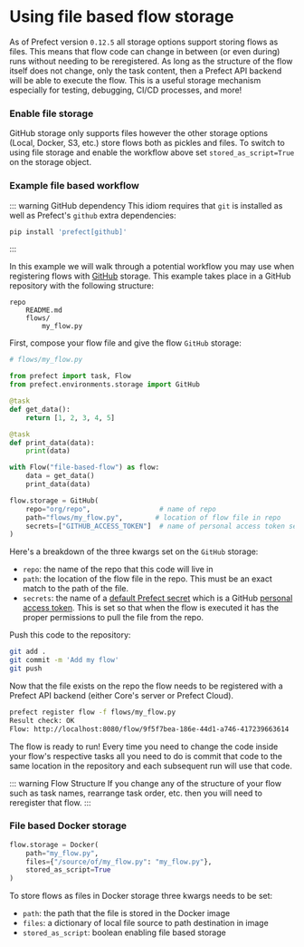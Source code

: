 # Using file based flow storage

As of Prefect version `0.12.5` all storage options support storing flows as files. This means that flow code can change in between (or even during) runs without needing to be reregistered. As long as the structure of the flow itself does not change, only the task content, then a Prefect API backend will be able to execute the flow. This is a useful storage mechanism especially for testing, debugging, CI/CD processes, and more!

### Enable file storage

GitHub storage only supports files however the other storage options (Local, Docker, S3, etc.) store
flows both as pickles and files. To switch to using file storage and enable the workflow above set
`stored_as_script=True` on the storage object.

### Example file based workflow

::: warning GitHub dependency
This idiom requires that `git` is installed as well as Prefect's `github` extra dependencies:

```bash
pip install 'prefect[github]'
```
:::

In this example we will walk through a potential workflow you may use when registering flows with [GitHub](/api/latest/environments/storage.html#github) storage. This example takes place in a GitHub repository with the following structure:

```
repo
    README.md
    flows/
        my_flow.py
```

First, compose your flow file and give the flow `GitHub` storage:

```python
# flows/my_flow.py

from prefect import task, Flow
from prefect.environments.storage import GitHub

@task
def get_data():
    return [1, 2, 3, 4, 5]

@task
def print_data(data):
    print(data)

with Flow("file-based-flow") as flow:
    data = get_data()
    print_data(data)

flow.storage = GitHub(
    repo="org/repo",                 # name of repo
    path="flows/my_flow.py",        # location of flow file in repo
    secrets=["GITHUB_ACCESS_TOKEN"]  # name of personal access token secret
)
```

Here's a breakdown of the three kwargs set on the `GitHub` storage:

- `repo`: the name of the repo that this code will live in
- `path`: the location of the flow file in the repo. This must be an exact match to the path of the file.
- `secrets`: the name of a [default Prefect secret](/core/concepts/secrets.html#default-secrets) which is a GitHub [personal access token](https://help.github.com/en/github/authenticating-to-github/creating-a-personal-access-token-for-the-command-line). This is set so that when the flow is executed it has the proper permissions to pull the file from the repo.

Push this code to the repository:

```bash
git add .
git commit -m 'Add my flow'
git push
```

Now that the file exists on the repo the flow needs to be registered with a Prefect API backend (either Core's server or Prefect Cloud).

```bash
prefect register flow -f flows/my_flow.py
Result check: OK
Flow: http://localhost:8080/flow/9f5f7bea-186e-44d1-a746-417239663614
```

The flow is ready to run! Every time you need to change the code inside your flow's respective tasks all you need to do is commit that code to the same location in the repository and each subsequent run will use that code.

::: warning Flow Structure
If you change any of the structure of your flow such as task names, rearrange task order, etc. then you will need to reregister that flow.
:::


### File based Docker storage

```python
flow.storage = Docker(
    path="my_flow.py",
    files={"/source/of/my_flow.py": "my_flow.py"},
    stored_as_script=True
)
```

To store flows as files in Docker storage three kwargs needs to be set:

- `path`: the path that the file is stored in the Docker image
- `files`: a dictionary of local file source to path destination in image
- `stored_as_script`: boolean enabling file based storage
